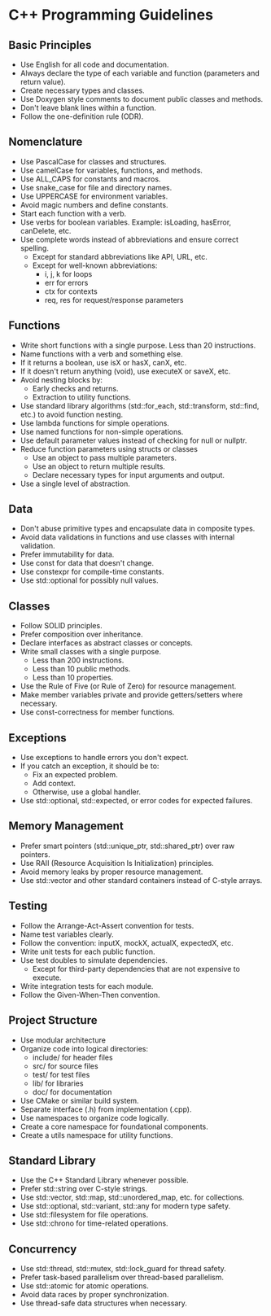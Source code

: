 # C++ Programming Guidelines

## Basic Principles

- Use English for all code and documentation.
- Always declare the type of each variable and function (parameters and return value).
- Create necessary types and classes.
- Use Doxygen style comments to document public classes and methods.
- Don't leave blank lines within a function.
- Follow the one-definition rule (ODR).

## Nomenclature

- Use PascalCase for classes and structures.
- Use camelCase for variables, functions, and methods.
- Use ALL_CAPS for constants and macros.
- Use snake_case for file and directory names.
- Use UPPERCASE for environment variables.
- Avoid magic numbers and define constants.
- Start each function with a verb.
- Use verbs for boolean variables. Example: isLoading, hasError, canDelete, etc.
- Use complete words instead of abbreviations and ensure correct spelling.
  - Except for standard abbreviations like API, URL, etc.
  - Except for well-known abbreviations:
    - i, j, k for loops
    - err for errors
    - ctx for contexts
    - req, res for request/response parameters

## Functions

- Write short functions with a single purpose. Less than 20 instructions.
- Name functions with a verb and something else.
- If it returns a boolean, use isX or hasX, canX, etc.
- If it doesn't return anything (void), use executeX or saveX, etc.
- Avoid nesting blocks by:
  - Early checks and returns.
  - Extraction to utility functions.
- Use standard library algorithms (std::for_each, std::transform, std::find, etc.) to avoid function nesting.
- Use lambda functions for simple operations.
- Use named functions for non-simple operations.
- Use default parameter values instead of checking for null or nullptr.
- Reduce function parameters using structs or classes
  - Use an object to pass multiple parameters.
  - Use an object to return multiple results.
  - Declare necessary types for input arguments and output.
- Use a single level of abstraction.

## Data

- Don't abuse primitive types and encapsulate data in composite types.
- Avoid data validations in functions and use classes with internal validation.
- Prefer immutability for data.
- Use const for data that doesn't change.
- Use constexpr for compile-time constants.
- Use std::optional for possibly null values.

## Classes

- Follow SOLID principles.
- Prefer composition over inheritance.
- Declare interfaces as abstract classes or concepts.
- Write small classes with a single purpose.
  - Less than 200 instructions.
  - Less than 10 public methods.
  - Less than 10 properties.
- Use the Rule of Five (or Rule of Zero) for resource management.
- Make member variables private and provide getters/setters where necessary.
- Use const-correctness for member functions.

## Exceptions

- Use exceptions to handle errors you don't expect.
- If you catch an exception, it should be to:
  - Fix an expected problem.
  - Add context.
  - Otherwise, use a global handler.
- Use std::optional, std::expected, or error codes for expected failures.

## Memory Management

- Prefer smart pointers (std::unique_ptr, std::shared_ptr) over raw pointers.
- Use RAII (Resource Acquisition Is Initialization) principles.
- Avoid memory leaks by proper resource management.
- Use std::vector and other standard containers instead of C-style arrays.

## Testing

- Follow the Arrange-Act-Assert convention for tests.
- Name test variables clearly.
- Follow the convention: inputX, mockX, actualX, expectedX, etc.
- Write unit tests for each public function.
- Use test doubles to simulate dependencies.
  - Except for third-party dependencies that are not expensive to execute.
- Write integration tests for each module.
- Follow the Given-When-Then convention.

## Project Structure

- Use modular architecture
- Organize code into logical directories:
  - include/ for header files
  - src/ for source files
  - test/ for test files
  - lib/ for libraries
  - doc/ for documentation
- Use CMake or similar build system.
- Separate interface (.h) from implementation (.cpp).
- Use namespaces to organize code logically.
- Create a core namespace for foundational components.
- Create a utils namespace for utility functions.

## Standard Library

- Use the C++ Standard Library whenever possible.
- Prefer std::string over C-style strings.
- Use std::vector, std::map, std::unordered_map, etc. for collections.
- Use std::optional, std::variant, std::any for modern type safety.
- Use std::filesystem for file operations.
- Use std::chrono for time-related operations.

## Concurrency

- Use std::thread, std::mutex, std::lock_guard for thread safety.
- Prefer task-based parallelism over thread-based parallelism.
- Use std::atomic for atomic operations.
- Avoid data races by proper synchronization.
- Use thread-safe data structures when necessary.